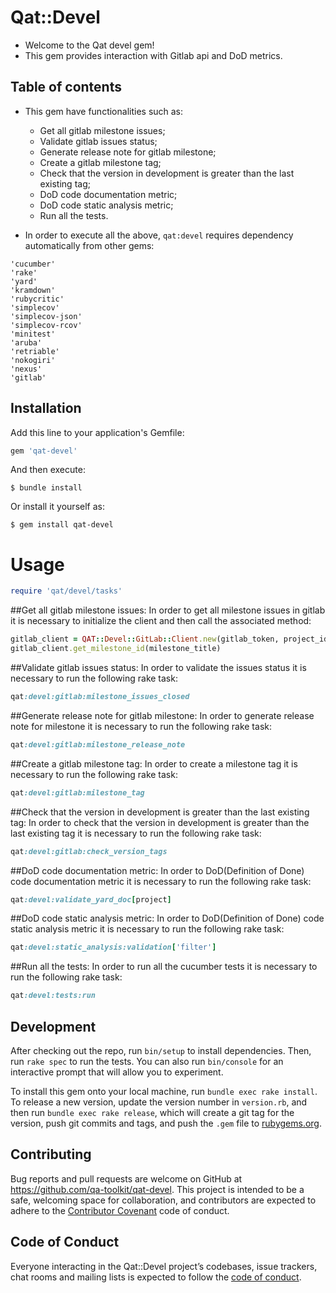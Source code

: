 # Qat::Devel

- Welcome to the Qat devel gem!
- This gem provides interaction with Gitlab api and DoD metrics.

## Table of contents 
- This gem have functionalities such as:
    - Get all gitlab milestone issues;
    - Validate gitlab issues status;
    - Generate release note for gitlab milestone;
    - Create a gitlab milestone tag;
    - Check that the version in development is greater than the last existing tag;
    - DoD code documentation metric;
    - DoD code static analysis metric;
    - Run all the tests.
     
- In order to execute all the above, ```qat:devel``` requires dependency automatically from other gems: 
```
'cucumber'
'rake'
'yard'
'kramdown'
'rubycritic'
'simplecov'
'simplecov-json'
'simplecov-rcov'
'minitest'
'aruba'
'retriable'
'nokogiri'
'nexus'
'gitlab'
```

## Installation

Add this line to your application's Gemfile:

```ruby
gem 'qat-devel'
```

And then execute:

    $ bundle install

Or install it yourself as:

    $ gem install qat-devel
    
# Usage
```ruby
require 'qat/devel/tasks'
```

##Get all gitlab milestone issues:
In order to get all milestone issues in gitlab it is necessary to initialize the client and then call the associated method:
```ruby
gitlab_client = QAT::Devel::GitLab::Client.new(gitlab_token, project_id)
gitlab_client.get_milestone_id(milestone_title)
```

##Validate gitlab issues status:
In order to validate the issues status it is necessary to run the following rake task:
```ruby
qat:devel:gitlab:milestone_issues_closed
``` 
##Generate release note for gitlab milestone:
In order to generate release note for milestone it is necessary to run the following rake task:
```ruby
qat:devel:gitlab:milestone_release_note
```
##Create a gitlab milestone tag:
In order to create a milestone tag it is necessary to run the following rake task:
```ruby
qat:devel:gitlab:milestone_tag
```
##Check that the version in development is greater than the last existing tag:
In order to check that the version in development is greater than the last existing tag it is necessary to run the following rake task:
```ruby
qat:devel:gitlab:check_version_tags
```
##DoD code documentation metric:
In order to DoD(Definition of Done) code documentation metric it is necessary to run the following rake task:
```ruby
qat:devel:validate_yard_doc[project]
```
##DoD code static analysis metric:
In order to DoD(Definition of Done) code static analysis metric it is necessary to run the following rake task:
```ruby
qat:devel:static_analysis:validation['filter']
```
##Run all the tests:
In order to run all the cucumber tests it is necessary to run the following rake task:
```ruby
qat:devel:tests:run
```
## Development

After checking out the repo, run `bin/setup` to install dependencies. Then, run `rake spec` to run the tests. You can also run `bin/console` for an interactive prompt that will allow you to experiment.

To install this gem onto your local machine, run `bundle exec rake install`. To release a new version, update the version number in `version.rb`, and then run `bundle exec rake release`, which will create a git tag for the version, push git commits and tags, and push the `.gem` file to [rubygems.org](https://rubygems.org).

## Contributing

Bug reports and pull requests are welcome on GitHub at https://github.com/qa-toolkit/qat-devel. This project is intended to be a safe, welcoming space for collaboration, and contributors are expected to adhere to the [Contributor Covenant](http://contributor-covenant.org) code of conduct.

## Code of Conduct

Everyone interacting in the Qat::Devel project’s codebases, issue trackers, chat rooms and mailing lists is expected to follow the [code of conduct](https://github.com/qa-toolkit/qat-devel/blob/master/CODE_OF_CONDUCT.md). 
